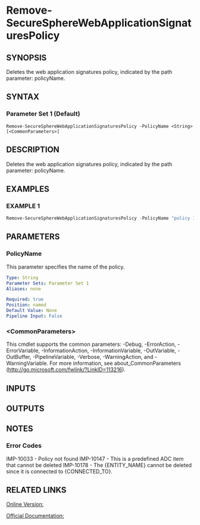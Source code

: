 ﻿# Remove-SecureSphereWebApplicationSignaturesPolicy

## SYNOPSIS
Deletes the web application signatures policy, indicated by the path parameter: policyName.

## SYNTAX

### Parameter Set 1 (Default)
```
Remove-SecureSphereWebApplicationSignaturesPolicy -PolicyName <String> [<CommonParameters>]
```

## DESCRIPTION
Deletes the web application signatures policy, indicated by the path parameter: policyName.

## EXAMPLES

### EXAMPLE 1

```powershell
Remove-SecureSphereWebApplicationSignaturesPolicy -PolicyName "policy 1"
```

## PARAMETERS

### PolicyName
This parameter specifies the name of the policy.

```yaml
Type: String
Parameter Sets: Parameter Set 1
Aliases: none

Required: true
Position: named
Default Value: None
Pipeline Input: False
```

### \<CommonParameters\>
This cmdlet supports the common parameters: -Debug, -ErrorAction, -ErrorVariable, -InformationAction, -InformationVariable, -OutVariable, -OutBuffer, -PipelineVariable, -Verbose, -WarningAction, and -WarningVariable. For more information, see about_CommonParameters (http://go.microsoft.com/fwlink/?LinkID=113216).

## INPUTS

## OUTPUTS

## NOTES

### Error Codes
IMP-10033 - Policy not found
IMP-10147 - This is a predefined ADC item that cannot be deleted
IMP-10178 - The {ENTITY_NAME} cannot be deleted since it is connected to {CONNECTED_TO}.

## RELATED LINKS

[Online Version:](https://github.com/akshinmustafayev/Documentation/MD)

[Official Documentation:](https://docs.imperva.com/bundle/v13.6-api-reference-guide/page/66871.htm)



